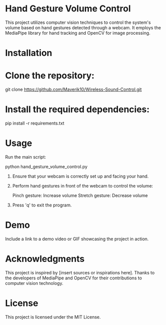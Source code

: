 # Hand Gesture Volume Control
This project utilizes computer vision techniques to control the system's volume based on hand gestures detected through a webcam. It employs the MediaPipe library for hand tracking and OpenCV for image processing.

# Installation
#   Clone the repository:

git clone https://github.com/Maverik10/Wireless-Sound-Control.git

# Install the required dependencies:

pip install -r requirements.txt
# Usage
Run the main script:

python hand_gesture_volume_control.py
1. Ensure that your webcam is correctly set up and facing your hand.

2. Perform hand gestures in front of the webcam to control the volume:

    Pinch gesture: Increase volume
    Stretch gesture: Decrease volume
3. Press 'q' to exit the program.

# Demo
Include a link to a demo video or GIF showcasing the project in action.

# Acknowledgments
This project is inspired by [insert sources or inspirations here].
Thanks to the developers of MediaPipe and OpenCV for their contributions to computer vision technology.
# License
This project is licensed under the MIT License.
